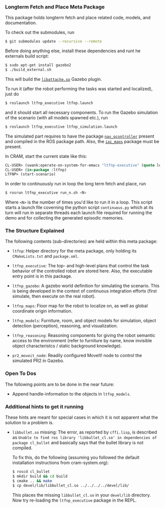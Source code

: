 ### Longterm Fetch and Place Meta Package

This package holds longterm fetch and place related code, models, and
documentation.

To check out the submodules, run
```bash
$ git submodules update --recursive --remote
```

Before doing anything else, install these dependencies and runt he externals build script:
```bash
$ sudo apt-get install gazebo2
$ ./build_external.sh
```
This will build the
[`libattache.so`](https://github.com/fairlight1337/gazebo_attache_plugin.git)
Gazebo plugin.

To run it (after the robot performing the tasks was started and
localized), just do

```bash
$ roslaunch ltfnp_executive ltfnp.launch
```

and it should start all necessary components. To run the Gazebo
simulation of the scenario (with all models spawned etc.), run

```bash
$ roslaunch ltfnp_executive ltfnp_simulation.launch
```

The simulated part requires to have the package
[`nav_pcontroller`](https://github.com/code-iai/nav_pcontroller)
present and compiled in the ROS package path. Also, the
[`iai_maps`](https://github.com/code-iai/iai_maps) package must be
present.

In CRAM, start the current state like this:
```lisp
CL-USER> (swank:operate-on-system-for-emacs "ltfnp-executive" (quote load-op))
CL-USER> (in-package :ltfnp)
LTFNP> (start-scenario)
```

In order to continuously run in loop the long term fetch and place, run
```bash
$ rosrun ltfnp_executive run_n.sh <N>
```
Where `<N>` is the number of times you'd like to run it in a
loop. This script starts a launch file coverning the python script
```continuous.py``` which at its turn will run in separate threads each
launch file required for running the demo and for collecting the
generated episodic memories.


### The Structure Explained

The following contents (sub-directories) are held within this meta
package:

 * `ltfnp`: Helper directory for the meta package, only holding its
   `CMakeLists.txt` and `package.xml`.

 * `ltfnp_executive`: The top- and high-level plans that control the
   task behavior of the controlled robot are stored here. Also, the
   executable entry point is in this package.

 * `ltfnp_gazebo`: A gazebo world definition for simulating the
   scenario. This is being developed in the context of continuous
   integration efforts (first simulate, then execute on the real
   robot).

 * `ltfnp_maps`: Floor map for the robot to localize on, as well as
   global coordinate origin information.

 * `ltfnp_models`: Furniture, room, and object models for simulation,
   object detection (perception), reasoning, and visualization.

 * `ltfnp_reasoning`: Reasoning components for giving the robot
   semantic access to the environment (refer to furniture by name,
   know invisible object characteristcs / static background
   knowledge).

 * `pr2_moveit_node`: Readily configured MoveIt! node to control the
   simulated PR2 in Gazebo.


### Open To Dos

The following points are to be done in the near future:

 * Append handle-information to the objects in
   `ltfnp_models`.


### Additional hints to get it running

These hints are meant for special cases in which it is not apparent
what the solution to a problem is.

 * `libbullet.so` missing: The error, as reported by `cffi.lisp`, is
   described as `Unable to find ros library 'libbullet_cl.so' in
   dependencies of package cl_bullet` and basically says that the
   bullet library is not compiled.
   
   To fix this, do the following (assuming you followed the default
   installation instructions from cram-system.org):

    ```bash
    $ roscd cl_bullet
    $ mkdir build && cd build
    $ cmake .. && make
    $ cp devel/lib/libbullet_cl.so ../../../../devel/lib/
    ```

   This places the missing `libbullet_cl.so` in your `devel/lib`
   directory. Now try re-loading the `ltfnp_executive` package in the
   REPL.
